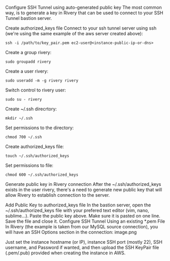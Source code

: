 Configure SSH Tunnel using auto-generated public key
The most common way, is to generate a key in Rivery that can be used to connect to your SSH Tunnel bastion server.

Create authorized_keys file
Connect to your ssh tunnel server using ssh (we're using the same example of the aws server created above):
```Shell
ssh -i /path/to/key_pair.pem ec2-user@<instance-public-ip-or-dns>
```
Create a group rivery:
```Shell
sudo groupadd rivery
```
Create a user rivery:
```Shell
sudo useradd -m -g rivery rivery
```
Switch control to rivery user:
```Shell
sudo su - rivery
```
Create ~/.ssh direcrtory:
```Shell
mkdir ~/.ssh
```
Set permissions to the directory:
```Shell
chmod 700 ~/.ssh
```
Create authorized_keys file:
```Shell
touch ~/.ssh/authorized_keys
```
Set permissions to file:
```Shell
chmod 600 ~/.ssh/authorized_keys
```
Generate public key in Rivery connection
After the ~/.ssh/authorized_keys exists in the user rivery, there's a need to generate new public key that will allow Rivery to establish connection to the server.


Add Public Key to authorized_keys file
In the bastion server, open the ~/.ssh/authorized_keys file with your prefered text editor (vim, nano, sublime...).
Paste the public key above. Make sure it is pasted on one line.
Save the file and close it.
Configure SSH Tunnel Using an existing *.pem File
In Rivery (the example is taken from our MySQL source connection), you will have an SSH Options section in the connection:
image.png

Just set the instance hostname (or IP), instance SSH port (mostly 22), SSH username, and Password if wanted, and then upload the SSH KeyPair file (.pem/.pub) provided when creating the instance in AWS.
